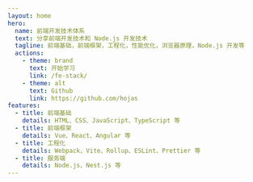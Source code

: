 ```yaml
---
layout: home
hero:
  name: 前端开发技术体系
  text: 分享前端开发技术和 Node.js 开发技术
  tagline: 前端基础，前端框架，工程化，性能优化，浏览器原理，Node.js 开发等
  actions:
    - theme: brand
      text: 开始学习
      link: /fe-stack/
    - theme: alt
      text: Github
      link: https://github.com/hojas
features:
  - title: 前端基础
    details: HTML、CSS、JavaScript、TypeScript 等
  - title: 前端框架
    details: Vue、React、Angular 等
  - title: 工程化
    details: Webpack、Vite、Rollup、ESLint、Prettier 等
  - title: 服务端
    details: Node.js、Nest.js 等
---
```

